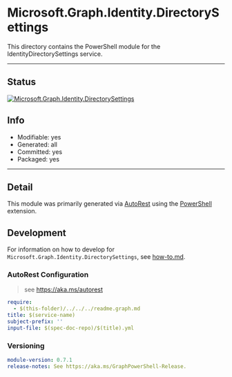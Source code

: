 <!-- region Generated -->
# Microsoft.Graph.Identity.DirectorySettings
This directory contains the PowerShell module for the IdentityDirectorySettings service.

---
## Status
[![Microsoft.Graph.Identity.DirectorySettings](https://img.shields.io/powershellgallery/v/Microsoft.Graph.Identity.DirectorySettings.svg?style=flat-square&label=Microsoft.Graph.Identity.DirectorySettings "Microsoft.Graph.Identity.DirectorySettings")](https://www.powershellgallery.com/packages/Microsoft.Graph.Identity.DirectorySettings/)

## Info
- Modifiable: yes
- Generated: all
- Committed: yes
- Packaged: yes

---
## Detail
This module was primarily generated via [AutoRest](https://github.com/Azure/autorest) using the [PowerShell](https://github.com/Azure/autorest.powershell) extension.

## Development
For information on how to develop for `Microsoft.Graph.Identity.DirectorySettings`, see [how-to.md](how-to.md).
<!-- endregion -->

### AutoRest Configuration

> see https://aka.ms/autorest

``` yaml
require:
  - $(this-folder)/../../../readme.graph.md
title: $(service-name)
subject-prefix: ''
input-file: $(spec-doc-repo)/$(title).yml
```
### Versioning

``` yaml
module-version: 0.7.1
release-notes: See https://aka.ms/GraphPowerShell-Release.
```
